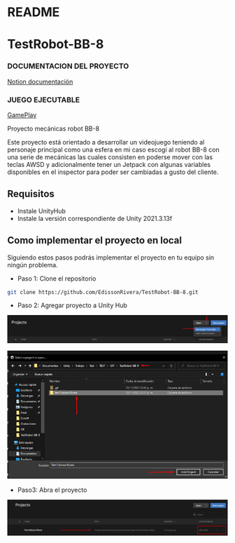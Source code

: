 # README

# TestRobot-BB-8

### DOCUMENTACION DEL PROYECTO
[Notion documentación](https://cumbersome-glazer-727.notion.site/Test-ROBOT-BB-8-e598261f3d7f4daab1cd5818dcc2d9da)

### JUEGO EJECUTABLE
[GamePlay](https://drive.google.com/drive/folders/161yeBvA9Xxi1wgf4x38SEP5u5RlN2ipJ?usp=sharing)

Proyecto mecánicas robot BB-8

Este proyecto está orientado a desarrollar un videojuego teniendo al personaje principal como una esfera en mi caso escogí al robot BB-8 con una serie de mecánicas las cuales consisten en poderse mover con las teclas AWSD y adicionalmente tener un Jetpack con algunas variables disponibles en el inspector para poder ser cambiadas a gusto del cliente.



## Requisitos

- Instale UnityHub
- Instale la versión correspondiente de Unity  2021.3.13f

## Como implementar el proyecto en local

Siguiendo estos pasos podrás implementar el proyecto en tu equipo sin ningún problema.

 

- Paso 1: Clone el repositorio

```bash
git clone https://github.com/EdissonRivera/TestRobot-BB-8.git
```

- Paso 2:  Agregar proyecto a Unity Hub

![Untitled](README/Untitled.png)

![Untitled](README/Untitled%201.png)

- Paso3: Abra el proyecto

![Untitled](README/Untitled%202.png)


